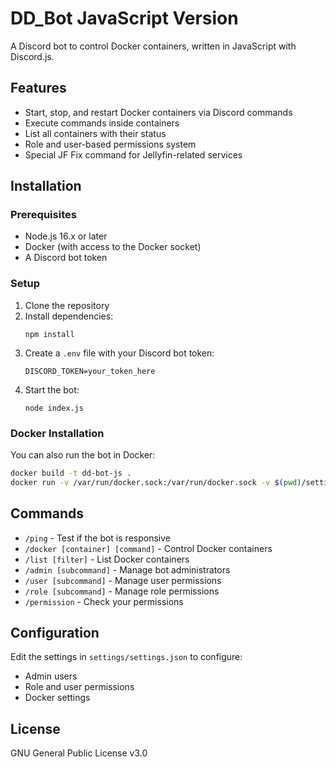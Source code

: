 # DD_Bot JavaScript Version

A Discord bot to control Docker containers, written in JavaScript with Discord.js.

## Features

- Start, stop, and restart Docker containers via Discord commands
- Execute commands inside containers
- List all containers with their status
- Role and user-based permissions system
- Special JF Fix command for Jellyfin-related services

## Installation

### Prerequisites

- Node.js 16.x or later
- Docker (with access to the Docker socket)
- A Discord bot token

### Setup

1. Clone the repository
2. Install dependencies:
   ```
   npm install
   ```
3. Create a `.env` file with your Discord bot token:
   ```
   DISCORD_TOKEN=your_token_here
   ```
4. Start the bot:
   ```
   node index.js
   ```

### Docker Installation

You can also run the bot in Docker:

```bash
docker build -t dd-bot-js .
docker run -v /var/run/docker.sock:/var/run/docker.sock -v $(pwd)/settings:/app/settings --env-file .env dd-bot-js
```

## Commands

- `/ping` - Test if the bot is responsive
- `/docker [container] [command]` - Control Docker containers
- `/list [filter]` - List Docker containers
- `/admin [subcommand]` - Manage bot administrators
- `/user [subcommand]` - Manage user permissions
- `/role [subcommand]` - Manage role permissions
- `/permission` - Check your permissions

## Configuration

Edit the settings in `settings/settings.json` to configure:
- Admin users
- Role and user permissions
- Docker settings

## License

GNU General Public License v3.0
